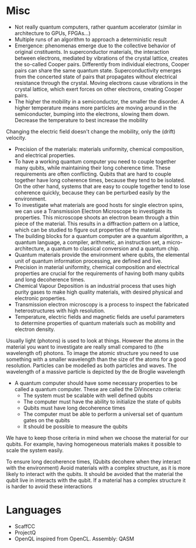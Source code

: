 # Misc
* Not really quantum computers, rather quantum accelerator (similar in architecture to GPUs, FPGAs...)
* Multiple runs of an algorithm to approach a deterministic result
* Emergence: phenomenas emerge due to the collective behavior of original cnstituents.
In superconductor materials, the interaction between electrons,
mediated by vibrations of the crystal lattice, creates the so-called Cooper pairs.
Differently from individual electrons, Cooper pairs can share the same quantum state.
Superconductivity emerges from the concerted state of pairs
that propagates without electrical resistance through the crystal. Moving electrons cause vibrations in the crystal lattice, which exert forces on other electrons, creating Cooper pairs.
* The higher the mobility in a semiconductor, the smaller the disorder. A higher temperature means more particles are moving around in the semiconducter, bumping into the electrons, slowing them down. Decrease the temperature to best increase the mobility

Changing the electric field doesn't change the mobility, only the (drift) velocity.
* Precision of the materials: materials uniformity, chemical composition, and electrical properties.
* To have a working quantum computer you need to couple together many qubits,
while maintaining their long coherence time.
These requirements are often conflicting.
Qubits that are hard to couple together have long coherence times,
because they tend to be isolated.
On the other hand, systems that are easy to couple together tend to lose coherence quickly,
because they can be perturbed easily by the environment.
* To investigate what materials are good hosts for single electron spins, we can use a Transmission Electron Microscope to investigate its properties. This microscope shoots an electron beam through a thin piece of the material. This results in a diffraction pattern on a lattice, which can be studied to figure out properties of the material.
* The building blocks for a quantum computer are a quantum algorithm, a quantum language, a compiler, arithmetic, an instruction set, a micro-architecture, a quantum to classical conversion and a quantum chip.
* Quantum materials provide the environment where qubits, the elemental unit of quantum information processing, are defined and live.
* Precision in material uniformity, chemical composition and electrical properties are crucial for the requirements of having both many qubits and long decoherence times.
* Chemical Vapour Deposition is an industrial process that uses high purity gases to make high quality materials, with desired physical and electronic properties.
* Transmission electron microscopy is a process to inspect the fabricated heterostructures with high resolution.
* Temperature, electric fields and magnetic fields are useful parameters to determine properties of quantum materials such as mobility and electron density.

Usually light (photons) is used to look at things. However the atoms in the material you want to investigate are really small compared to (the wavelength of) photons. To image the atomic structure you need to use something with a smaller wavelength than the size of the atoms for a good resolution.
Particles can be modelled as both particles and waves. The wavelength of a massive particle is depicted by the de Broglie wavelength
* A quantum computer should have some necessary properties to be called a quantum computer. These are called the DiVincenzo criteria:
    - The system must be scalable with well defined qubits
    - The computer must have the ability to initialize the state of qubits
    - Qubits must have long decoherence times
    - The computer must be able to perform a universal set of quantum gates on the qubits
    - It should be possible to measure the qubits

We have to keep those criteria in mind when we choose the material for our qubits. For example, having homogeneous materials makes it possible to scale the system easily.

To ensure long decoherence times, (Qubits decohere when they interact with the environment) Avoid materials with a complex structure, as it is more likely to interact with the qubits. It should be avoided that the material the qubit live in interacts with the qubit. If a material has a complex structure it is harder to avoid these interactions


# Languages
* ScaffCC
* ProjectQ
* OpenQL inspired from OpenCL. Assembly: QASM
